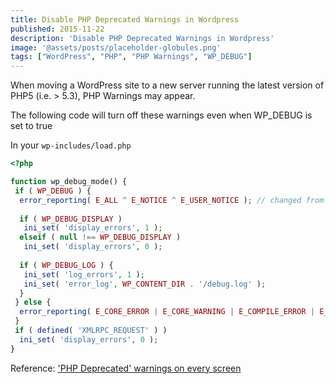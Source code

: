```yaml
---
title: Disable PHP Deprecated Warnings in Wordpress
published: 2015-11-22
description: 'Disable PHP Deprecated Warnings in Wordpress'
image: '@assets/posts/placeholder-globules.png'
tags: ["WordPress", "PHP", "PHP Warnings", "WP_DEBUG"]
---
```


When moving a WordPress site to a new server running the latest version of PHP5 (i.e. > 5.3), PHP Warnings may appear.

The following code will turn off these warnings even when WP_DEBUG is set to true

In your `wp-includes/load.php`

```php
<?php

function wp_debug_mode() {
 if ( WP_DEBUG ) {
  error_reporting( E_ALL ^ E_NOTICE ^ E_USER_NOTICE ); // changed from error_reporting( E_ALL );
 
  if ( WP_DEBUG_DISPLAY )
   ini_set( 'display_errors', 1 );
  elseif ( null !== WP_DEBUG_DISPLAY )
   ini_set( 'display_errors', 0 );
 
  if ( WP_DEBUG_LOG ) {
   ini_set( 'log_errors', 1 );
   ini_set( 'error_log', WP_CONTENT_DIR . '/debug.log' );
  }
 } else {
  error_reporting( E_CORE_ERROR | E_CORE_WARNING | E_COMPILE_ERROR | E_ERROR | E_WARNING | E_PARSE | E_USER_ERROR | E_USER_WARNING | E_RECOVERABLE_ERROR );
 }
 if ( defined( 'XMLRPC_REQUEST' ) )
  ini_set( 'display_errors', 0 );
}
```

Reference:
['PHP Deprecated' warnings on every screen](https://wordpress.org/support/topic/php-deprecated-warnings-on-every-screen)
